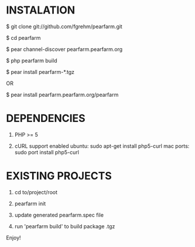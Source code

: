 INSTALATION
=======
 $ git clone git://github.com/fgrehm/pearfarm.git

 $ cd pearfarm

 $ pear channel-discover pearfarm.pearfarm.org

 $ php pearfarm build

 $ pear install pearfarm-*.tgz

OR

 $ pear install pearfarm.pearfarm.org/pearfarm

DEPENDENCIES
=======
1. PHP >= 5

2. cURL support enabled
	ubuntu:
    sudo apt-get install php5-curl
	mac ports:
		sudo port install php5-curl

EXISTING PROJECTS
=======

1. cd to/project/root

2. pearfarm init

3. update generated pearfarm.spec file

3. run 'pearfarm build' to build package .tgz


Enjoy!
